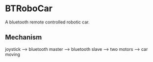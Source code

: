 # BTRoboCar
A bluetooth remote controlled robotic car.

## Mechanism
joystick --> bluetooth master --> bluetooth slave --> two motors --> car moving
